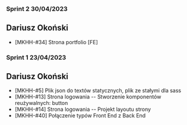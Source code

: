 ### Sprint 2 30/04/2023

## Dariusz Okoński

- [MKHH-#34] Strona portfolio [FE]

### Sprint 1 23/04/2023

## Dariusz Okoński

- [MKHH-#5] Plik json do textów statycznych, plik ze stałymi dla sass
- [MKHH-#13] Strona logowania -- Stworzenie komponentów reużywalnych: button
- [MKHH-#14] Strona logowania -- Projekt layoutu strony
- [MKHH-#40] Połączenie typów Front End z Back End

